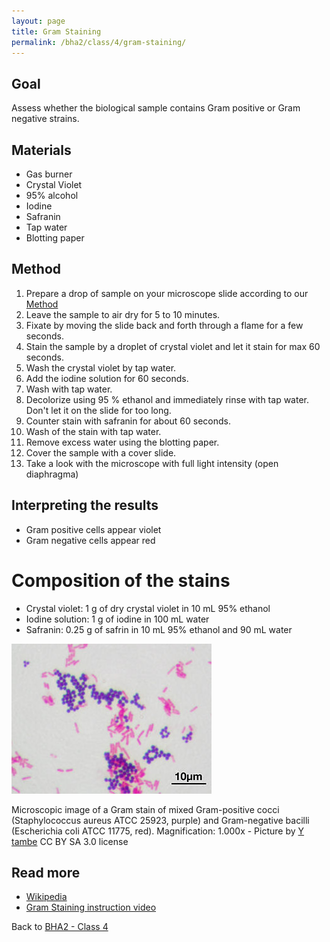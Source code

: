 ```yaml
---
layout: page
title: Gram Staining
permalink: /bha2/class/4/gram-staining/
---
```


## Goal

Assess whether the biological sample contains Gram positive or Gram negative strains.

## Materials

* Gas burner
* Crystal Violet
* 95% alcohol
* Iodine
* Safranin
* Tap water
* Blotting paper

## Method

1. Prepare a drop of sample on your microscope slide according to our [Method](/bha2/class/4/preparing-slides/)
2. Leave the sample to air dry for 5 to 10 minutes.
3. Fixate by moving the slide back and forth through a flame for a few seconds.
4. Stain the sample by a droplet of crystal violet and let it stain for max 60 seconds.
5. Wash the crystal violet by tap water.
6. Add the iodine solution for 60 seconds.
7. Wash with tap water.
8. Decolorize using 95 % ethanol and immediately rinse with tap water. Don't let it on the slide for too long.
9. Counter stain with safranin for about 60 seconds.
10. Wash of the stain with tap water.
11. Remove excess water using the blotting paper.
12. Cover the sample with a cover slide.
13. Take a look with the microscope with full light intensity (open diaphragma)

## Interpreting the results

* Gram positive cells appear violet
* Gram negative cells appear red

# Composition of the stains

* Crystal violet: 1 g of dry crystal violet in 10 mL 95% ethanol
* Iodine solution: 1 g of iodine in 100 mL water
* Safranin: 0.25 g of safrin in 10 mL 95% ethanol and 90 mL water 

![Gram Stain](/bha2/class/4/gram-stain.jpg)

Microscopic image of a Gram stain of mixed Gram-positive cocci (Staphylococcus aureus ATCC 25923, purple) and Gram-negative bacilli (Escherichia coli ATCC 11775, red). Magnification: 1.000x - Picture by [Y tambe](http://commons.wikimedia.org/wiki/File:Gram_stain_01.jpg) CC BY SA 3.0 license 

## Read more

* [Wikipedia](http://en.wikipedia.org/wiki/Gram_staining)
* [Gram Staining instruction video](https://www.youtube.com/watch?v=9Bnak_ITqck)

Back to [BHA2 - Class 4](/bha2/class/4/)
